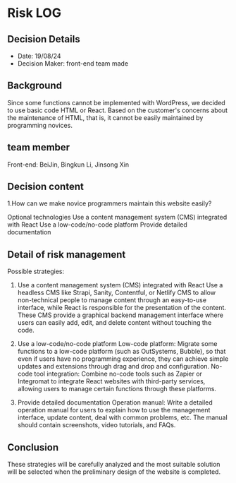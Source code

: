 # Risk LOG 
## Decision Details 
- Date: 19/08/24
- Decision Maker: front-end team made
  
## Background 
Since some functions cannot be implemented with WordPress, we decided to use basic code HTML or React. Based on the customer's concerns about the maintenance of HTML, that is, it cannot be easily maintained by programming novices.


## team member
  
  Front-end: BeiJin, Bingkun Li, Jinsong Xin
 

## Decision content

1.How can we make novice programmers maintain this website easily?

Optional technologies
  Use a content management system (CMS) integrated with React
  Use a low-code/no-code platform
   Provide detailed documentation 



## Detail of risk management
Possible strategies:
1. Use a content management system (CMS) integrated with React
Use a headless CMS like Strapi, Sanity, Contentful, or Netlify CMS to allow non-technical people to manage content through an easy-to-use interface, while React is responsible for the presentation of the content. These CMS provide a graphical backend management interface where users can easily add, edit, and delete content without touching the code.


2. Use a low-code/no-code platform
Low-code platform: Migrate some functions to a low-code platform (such as OutSystems, Bubble), so that even if users have no programming experience, they can achieve simple updates and extensions through drag and drop and configuration.
No-code tool integration: Combine no-code tools such as Zapier or Integromat to integrate React websites with third-party services, allowing users to manage certain functions through these platforms.



3. Provide detailed documentation 
Operation manual: Write a detailed operation manual for users to explain how to use the management interface, update content, deal with common problems, etc. The manual should contain screenshots, video tutorials, and FAQs.


## Conclusion 
These strategies will be carefully analyzed and the most suitable solution will be selected when the preliminary design of the website is completed.

